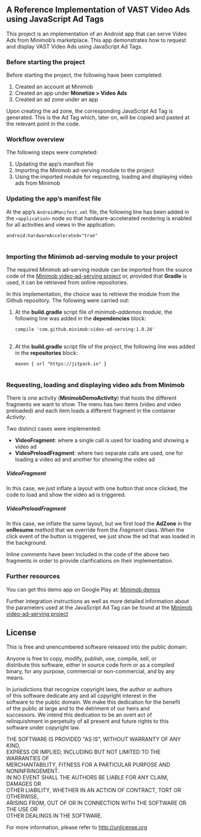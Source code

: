 <div id="D-Entire-document">
<div id="D-adtag-refimp">
<h2>A Reference Implementation of VAST Video Ads using JavaScript Ad Tags</h2>
   <p>This project is an implementation of an Android app that can serve Video Ads from Minimob’s marketplace. This app demonstrates how to request and display VAST Video Ads using JavaScript Ad Tags.</p>
<h3>Before starting the project</h3>
   <p>Before starting the project, the following have been completed:</p>
<ol>
    <li>Created an account at Minimob </li>
    <li>Created an app under <strong>Monetize &gt; Video Ads</strong> </li>
    <li>Created an ad zone under an app</li>
</ol>
   <p>Upon creating the ad zone, the corresponding JavaScript Ad Tag is generated. This is the Ad Tag which, later on, will be copied and pasted at the relevant point in the code.</p>
<h3>Workflow overview</h3>
   <p>The following steps were completed:</p>
<ol>
    <li>Updating the app’s manifest file</li>
    <li>Importing the Minimob ad-serving module to the project</li>
    <li>Using the imported module for requesting, loading and displaying video ads from Minimob </li>
</ol>
<h3>Updating the app’s manifest file</h3>
   <p>At the app’s <code>AndroidManifest.xml</code> file, the following line has been added in the <code>&lt;application&gt;</code> node so that hardware-accelerated rendering is enabled for all activities and views in the application:</p>
<pre class="prettyprint linenums">
<code>android:hardwareAccelerated="true"
</code>
</pre>
<h3>Importing the Minimob ad-serving module to your project</h3>
   <p>The required Minimob ad-serving module can be imported from the source code of the <a href="https://github.com/minimob/video-ad-serving" target="_blank">Minimob video-ad-serving project</a> or, provided that <strong>Gradle</strong> is used, it can be retrieved from online repositories.</p>
   <p>In this implementation, the choice was to retrieve the module from the Github repository. The following were carried out:</p>
<ol>
    <li>At the <strong>build.gradle</strong> script file of <em>minimob-addemos module</em>, the following line was added in the <strong>dependencies</strong> block:</li>
<pre class="prettyprint linenums">
<code>compile 'com.github.minimob:video-ad-serving:1.0.26'
</code>
</pre>
    <li>At the <strong>build.gradle</strong> script file of the <em>project</em>, the following line was added in the <strong>repositories</strong> block:</li>
<pre class="prettyprint linenums">
<code>maven { url "https://jitpack.io" }
</code>
</pre>
</ol>
<h3>Requesting, loading and displaying video ads from Minimob</h3>
   <p>There is one activity (<strong>MinimobDemoActivity</strong>) that hosts the different fragments we want to show. The menu has two items (video and video preloaded) and each item loads a different fragment in the container <em>Activity</em>.</p>
   <p>Two distinct cases were implemented:</p>
<ul>
    <li><strong>VideoFragment</strong>: where a single call is used for loading and showing a video ad</li>
    <li><strong>VideoPreloadFragment</strong>: where two separate calls are used, one for loading a video ad and another for showing the video ad</li>
</ul>
<h5>VideoFragment</h5>
   <p>In this case, we just inflate a layout with one button that once clicked, the code to load and show the video ad is triggered.</p>
<h5>VideoPreloadFragment</h5>
   <p>In this case, we inflate the same layout, but we first load the <strong>AdZone</strong> in the <strong>onResume</strong> method that we override from the <em>Fragment</em> class. When the click event of the button is triggered, we just show the ad that was loaded in the background.</p>
   <p>Inline comments have been included in the code of the above two fragments in order to provide clarifications on their implementation.</p>
<h3>Further resources</h3>
   <p>You can get this demo app on Google Play at: <a href="https://play.google.com/store/apps/details?id=com.minimob.addemos" target="_blank">Minimob demos</a></p>
   <p>Further integration instructions as well as more detailed information about the parameters used at the JavaScript Ad Tag can be found at the <a href="https://github.com/minimob/video-ad-serving" target="_blank">Minimob video-ad-serving project</a></p>
</div>
<div id="D-adtag-license">
<h2>License</h2>
   <p>This is free and unencumbered software released into the public domain.</p>
   <p>Anyone is free to copy, modify, publish, use, compile, sell, or<br />
distribute this software, either in source code form or as a compiled<br />
binary, for any purpose, commercial or non-commercial, and by any<br />
means.</p>
   <p>In jurisdictions that recognize copyright laws, the author or authors<br />
of this software dedicate any and all copyright interest in the<br />
software to the public domain. We make this dedication for the benefit<br />
of the public at large and to the detriment of our heirs and<br />
successors. We intend this dedication to be an overt act of<br />
relinquishment in perpetuity of all present and future rights to this<br />
software under copyright law.</p>
   <p>THE SOFTWARE IS PROVIDED "AS IS", WITHOUT WARRANTY OF ANY KIND,<br />
EXPRESS OR IMPLIED, INCLUDING BUT NOT LIMITED TO THE WARRANTIES OF<br />
MERCHANTABILITY, FITNESS FOR A PARTICULAR PURPOSE AND NONINFRINGEMENT.<br />
IN NO EVENT SHALL THE AUTHORS BE LIABLE FOR ANY CLAIM, DAMAGES OR<br />
OTHER LIABILITY, WHETHER IN AN ACTION OF CONTRACT, TORT OR OTHERWISE,<br />
ARISING FROM, OUT OF OR IN CONNECTION WITH THE SOFTWARE OR THE USE OR<br />
OTHER DEALINGS IN THE SOFTWARE.</p>
   <p>For more information, please refer to <a href="http://unlicense.org/" target="_blank">http://unlicense.org</a></p>
</div>
</div>
